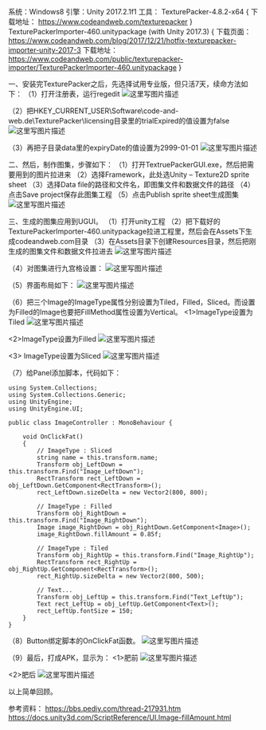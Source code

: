 系统：Windows8
引擎：Unity 2017.2.1f1
工具：
TexturePacker-4.8.2-x64
{
下载地址：
https://www.codeandweb.com/texturepacker
}
TexturePackerImporter-460.unitypackage (with Unity 2017.3)
{
下载页面：
https://www.codeandweb.com/blog/2017/12/21/hotfix-texturepacker-importer-unity-2017-3
下载地址：
https://www.codeandweb.com/public/texturepacker-importer/TexturePackerImporter-460.unitypackage
}

一、安装完TexturePacker之后，先选择试用专业版，但只活7天，续命方法如下：
（1）打开注册表，运行regedit
  ![这里写图片描述](./pic/image001.png)

（2）把HKEY_CURRENT_USER\Software\code-and-web.de\TexturePacker\licensing目录里的trialExpired的值设置为false
  ![这里写图片描述](./pic/image003.png)

（3）再把子目录data里的expiryDate的值设置为2999-01-01
  ![这里写图片描述](./pic/image005.png)

二、然后，制作图集，步骤如下：
（1）打开TextruePackerGUI.exe，然后把需要用到的图片拉进来
（2）选择Framework，此处选Unity – Texture2D sprite sheet
（3）选择Data file的路径和文件名，即图集文件和数据文件的路径
（4）点击Save project保存此图集工程
（5）点击Publish sprite sheet生成图集
  ![这里写图片描述](./pic/image007.png)


三、生成的图集应用到UGUI。
（1）打开unity工程
（2）把下载好的TexturePackerImporter-460.unitypackage拉进工程里，然后会在Assets下生成codeandweb.com目录
（3）在Assets目录下创建Resources目录，然后把刚生成的图集文件和数据文件拉进去
  ![这里写图片描述](./pic/image009.png)

（4）对图集进行九宫格设置：
  ![这里写图片描述](./pic/image011.png)

（5）界面布局如下：
  ![这里写图片描述](./pic/image013.png)

（6）把三个Image的ImageType属性分别设置为Tiled，Filled，Sliced。而设置为Filled的Image也要把FillMethod属性设置为Vertical。
<1>ImageType设置为Tiled
 ![这里写图片描述](./pic/image015.png)

<2>ImageType设置为Filled
 ![这里写图片描述](./pic/image017.png)

<3> ImageType设置为Sliced
 ![这里写图片描述](./pic/image019.png)

（7）给Panel添加脚本，代码如下：

```
using System.Collections;
using System.Collections.Generic;
using UnityEngine;
using UnityEngine.UI;

public class ImageController : MonoBehaviour {

    void OnClickFat()
    {
        // ImageType : Sliced
        string name = this.transform.name;
        Transform obj_LeftDown = this.transform.Find("Image_LeftDown");
        RectTransform rect_LeftDown = obj_LeftDown.GetComponent<RectTransform>();
        rect_LeftDown.sizeDelta = new Vector2(800, 800);

        // ImageType : Filled
        Transform obj_RightDown = this.transform.Find("Image_RightDown");
        Image image_RightDown = obj_RightDown.GetComponent<Image>();
        image_RightDown.fillAmount = 0.85f;

        // ImageType : Tiled
        Transform obj_RightUp = this.transform.Find("Image_RightUp");
        RectTransform rect_RightUp = obj_RightUp.GetComponent<RectTransform>();
        rect_RightUp.sizeDelta = new Vector2(800, 500);

        // Text...
        Transform obj_LeftUp = this.transform.Find("Text_LeftUp");
        Text rect_LeftUp = obj_LeftUp.GetComponent<Text>();
        rect_LeftUp.fontSize = 150;
    }
}
```

（8）Button绑定脚本的OnClickFat函数。
 ![这里写图片描述](./pic/image021.png)

（9）最后，打成APK，显示为：
<1>肥前
 ![这里写图片描述](./pic/image023.jpg)

<2>肥后
 ![这里写图片描述](./pic/image025.jpg)


以上简单回顾。

参考资料：
https://bbs.pediy.com/thread-217931.htm
https://docs.unity3d.com/ScriptReference/UI.Image-fillAmount.html
